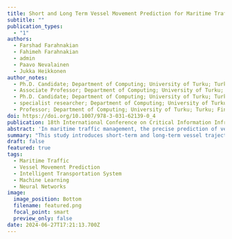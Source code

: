 ```yaml
---
title: Short and Long Term Vessel Movement Prediction for Maritime Traffic
subtitle: ""
publication_types:
  - "1"
authors:
  - Farshad Farahnakian
  - Fahimeh Farahnakian 
  - admin
  - Paavo Nevalainen
  - Jukka Heikkonen 
author_notes:
  - Ph.D. Candidate; Department of Computing; University of Turku; Turku; Finland
  - Associate Professor; Department of Computing; University of Turku; Turku; Finland
  - Ph.D. Candidate; Department of Computing; University of Turku; Turku; Finland
  - specialist researcher; Department of Computing; University of Turku; Turku; Finland
  - Professor; Department of Computing; University of Turku; Turku; Finland
doi: https://doi.org/10.1007/978-3-031-62139-0_4
publication: 18th International Conference on Critical Information Infrastructures Security, CRITIS 2023
abstract: 'In maritime traffic management, the precise prediction of vessel trajectories is paramount, given the industry’s substantial dependence on vessel transportation for the transport of commodities, passengers, and energy resources. This study proposes two innovative prediction methodologies (short-term and long-term) for vessel movements. Furthermore, we introduce a novel evaluation metric designed to quantitatively assess the efficacy of the proposed short-term prediction method in forecasting vessel trajectories. The presented methodologies were empirically tested, employing two-month Automatic Identification System (AIS) data collected from the Baltic Sea to examine their performance. Preliminary experimental outcomes indicate a superior level of accuracy embodied in the short-term prediction method. On the other hand, the long-term prediction method demonstrated enhanced performance metrics in the context of computational speed and memory utilization. These observations underscore the potential of the proposed methodologies to amplify efficiency and augment safety standards in marine traffic management.'
summary: "This study introduces short-term and long-term vessel trajectory prediction methods to enhance maritime traffic management. Tested with Baltic Sea AIS data, the short-term method shows high accuracy, while the long-term method optimizes speed and memory, promising improvements in efficiency and safety."
draft: false
featured: true
tags:
  - Maritime Traffic
  - Vessel Movement Prediction
  - Intelligent Transportation System
  - Machine Learning
  - Neural Networks
image:
  image_position: Bottom
  filename: featured.png
  focal_point: smart
  preview_only: false
date: 2024-06-27T17:21:13.700Z
---
```


